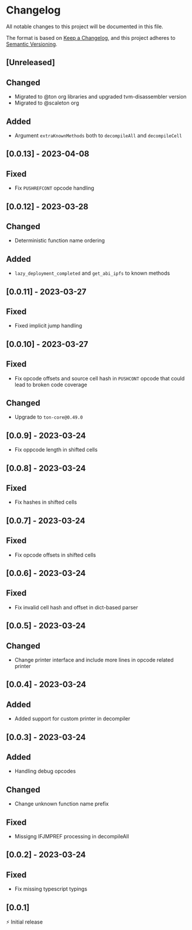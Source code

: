 # Changelog

All notable changes to this project will be documented in this file.

The format is based on [Keep a Changelog](https://keepachangelog.com/en/1.0.0/),
and this project adheres to [Semantic Versioning](https://semver.org/spec/v2.0.0.html).

## [Unreleased]

## Changed
- Migrated to @ton org libraries and upgraded tvm-disassembler version
- Migrated to @scaleton org

## Added
- Argument `extraKnownMethods` both to `decompileAll` and `decompileCell`

## [0.0.13] - 2023-04-08

## Fixed
- Fix `PUSHREFCONT` opcode handling

## [0.0.12] - 2023-03-28

## Changed
- Deterministic function name ordering

## Added
- `lazy_deployment_completed` and `get_abi_ipfs` to known methods

## [0.0.11] - 2023-03-27

## Fixed
- Fixed implicit jump handling

## [0.0.10] - 2023-03-27

## Fixed
- Fix opcode offsets and source cell hash in `PUSHCONT` opcode that could lead to broken code coverage

## Changed
- Upgrade to `ton-core@0.49.0`

## [0.0.9] - 2023-03-24
- Fix oppcode length in shifted cells

## [0.0.8] - 2023-03-24

## Fixed
- Fix hashes in shifted cells

## [0.0.7] - 2023-03-24

## Fixed
- Fix opcode offsets in shifted cells

## [0.0.6] - 2023-03-24

## Fixed
- Fix invalid cell hash and offset in dict-based parser

## [0.0.5] - 2023-03-24

## Changed
- Change printer interface and include more lines in opcode related printer

## [0.0.4] - 2023-03-24

## Added
- Added support for custom printer in decompiler

## [0.0.3] - 2023-03-24

## Added
- Handling debug opcodes

## Changed
- Change unknown function name prefix

## Fixed
- Missigng IFJMPREF processing in decompileAll

## [0.0.2] - 2023-03-24

## Fixed
- Fix missing typescript typings

## [0.0.1]

⚡️ Initial release
